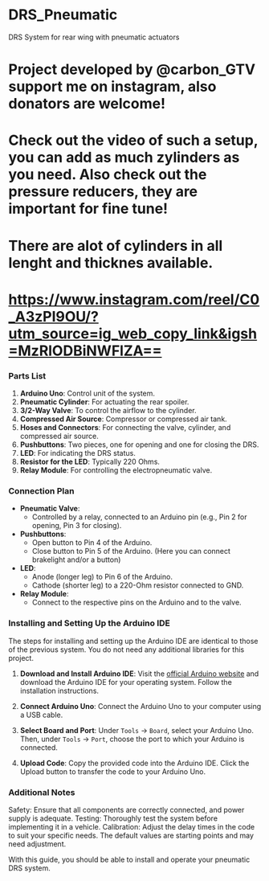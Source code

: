 # DRS_Pneumatic
DRS System for rear wing with pneumatic actuators

# Project developed by @carbon_GTV  support me on instagram, also donators are welcome!

# Check out the video of such a setup, you can add as much zylinders as you need. Also check out the pressure reducers, they are important for fine tune!
# There are alot of cylinders in all lenght and thicknes available.
# https://www.instagram.com/reel/C0_A3zPI9OU/?utm_source=ig_web_copy_link&igsh=MzRlODBiNWFlZA==






### Parts List
1. **Arduino Uno**: Control unit of the system.
2. **Pneumatic Cylinder**: For actuating the rear spoiler.
3. **3/2-Way Valve**: To control the airflow to the cylinder.
4. **Compressed Air Source**: Compressor or compressed air tank.
5. **Hoses and Connectors**: For connecting the valve, cylinder, and compressed air source.
6. **Pushbuttons**: Two pieces, one for opening and one for closing the DRS.
7. **LED**: For indicating the DRS status.
8. **Resistor for the LED**: Typically 220 Ohms.
9. **Relay Module**: For controlling the electropneumatic valve.

### Connection Plan
- **Pneumatic Valve**:
  - Controlled by a relay, connected to an Arduino pin (e.g., Pin 2 for opening, Pin 3 for closing).
- **Pushbuttons**:
  - Open button to Pin 4 of the Arduino.
  - Close button to Pin 5 of the Arduino. (Here you can connect brakelight and/or a button)
- **LED**:
  - Anode (longer leg) to Pin 6 of the Arduino.
  - Cathode (shorter leg) to a 220-Ohm resistor connected to GND.
- **Relay Module**:
  - Connect to the respective pins on the Arduino and to the valve.

### Installing and Setting Up the Arduino IDE
The steps for installing and setting up the Arduino IDE are identical to those of the previous system. You do not need any additional libraries for this project.

1. **Download and Install Arduino IDE**: Visit the [official Arduino website](https://www.arduino.cc/en/software) and download the Arduino IDE for your operating system. Follow the installation instructions.

2. **Connect Arduino Uno**: Connect the Arduino Uno to your computer using a USB cable.

3. **Select Board and Port**: Under `Tools` -> `Board`, select your Arduino Uno. Then, under `Tools` -> `Port`, choose the port to which your Arduino is connected.

4. **Upload Code**: Copy the provided code into the Arduino IDE. Click the Upload button to transfer the code to your Arduino Uno.

### Additional Notes
Safety: Ensure that all components are correctly connected, and power supply is adequate.
Testing: Thoroughly test the system before implementing it in a vehicle.
Calibration: Adjust the delay times in the code to suit your specific needs. The default values are starting points and may need adjustment.

With this guide, you should be able to install and operate your pneumatic DRS system.
